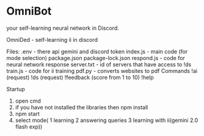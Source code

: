 # OmniBot
your self-learning neural network in Discord.

OmniDed - self-learning ii in discord

Files:
.env - there api gemini and discord token
index.js - main code (for mode selection)
package.json
package-lock.json
respond.js - code for neural network response
server.txt - id of servers that have access to !ds
train.js - code for ii training
pdf.py - converts websites to pdf
Commands
!ai (request)
!ds (request)
!feedback (score from 1 to 10)
!help

Startup
1. open cmd
2. if you have not installed the libraries then npm install
3. npm start
4. select mode(
1 learning
2 answering queries
3 learning with ii(gemini 2.0 flash exp))
